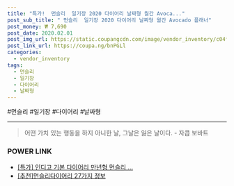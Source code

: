 ```yaml
--- 
title: "특가!  먼슬리  일기장 2020 다이어리 날짜형 월간 Avoca..." 
post_sub_title: " 먼슬리  일기장 2020 다이어리 날짜형 월간 Avocado 플래너" 
post_money: ₩ 7,690 
post_date: 2020.02.01 
post_img_url: https://static.coupangcdn.com/image/vendor_inventory/c04f/7e83e67324e81b4337374e64f3463898f5badad116c612b62f7392539b56.jpg 
post_link_url: https://coupa.ng/bnPGLl 
categories: 
  - vendor_inventory 
tags: 
  - 먼슬리 
  - 일기장 
  - 다이어리 
  - 날짜형 
--- 
```

  #먼슬리 #일기장 #다이어리 #날짜형 
<hr> 

> 어떤 가치 있는 행동을 하지 아니한 날, 그날은 잃은 날이다. - 자콥 보바트 


### POWER LINK

* <a href="https://blog.naver.com/an0733/221792476758" target="_blank">[특가] 인디고 기본 다이어리 만년형 먼슬리 ...</a>
* <a href="https://blog.naver.com/fasyy4321/221792016208" target="_blank">[추천]먼슬리다이어리 27가지 정보</a>
